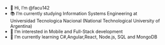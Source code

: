 - 👋 Hi, I’m @facu142
- 📚 I’m currently studying Information Systems Engineering at Universidad Tecnologica Nacional (National Technological University of Argentina)
- 👀 I’m interested in Mobile and Full-Stack development
- 🌱 I’m currently learning C#,Angular,React, Node.js, SQL and MongoDB


<!---
facu142/facu142
--->
